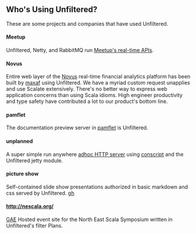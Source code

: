 Who's Using Unfiltered?
-----------------------

These are some projects and companies that have used Unfiltered.

#### Meetup

Unfiltered, Netty, and RabbitMQ run [Meetup's real-time APIs](http://making.meetup.com/post/2929945070/real-life-meetups-deserve-real-time-apis).

#### Novus

Entire web layer of the [Novus](https://www.novus.com/) real-time financial analytics platform has been built by [maxaf](https://github.com/maxaf) using Unfiltered. We have a myriad custom request unapplies and use Scalate extensively. There's no better way to express web application concerns than using Scala idioms. High engineer productivity and type safety have contributed a lot to our product's bottom line.

#### pamflet

The documentation preview server in [pamflet](https://github.com/n8han/pamflet/) is Unfiltered.

#### unplanned

A super simple run anywhere [adhoc HTTP server](https://github.com/softprops/unplanned#readme) using [conscript](https://github.com/n8han/conscript#readme) and the Unfiltered jetty module.

#### picture show

Self-contained slide show presentations authorized in basic markdown and css served by Unfiltered. [gh](https://github.com/softprops/picture-show#readme)

#### http://nescala.org/

[GAE](http://code.google.com/appengine/) Hosted event site for the North East Scala Symposium written in Unfiltered's filter Plans.
